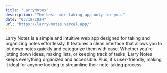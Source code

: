 ```yaml
---
title: "LarryNotes"
description: "The best note-taking app only for you."
date: "03/18/2024"
url: "https://larry-notes.vercel.app/"
---
```


Larry Notes is a simple and intuitive web app designed for taking and organizing notes effortlessly. It features a clean interface that allows you to jot down notes quickly and categorize them with ease. Whether you're jotting down ideas, making lists, or keeping track of tasks, Larry Notes keeps everything organized and accessible. Plus, it's user-friendly, making it ideal for anyone looking to streamline their note-taking process.